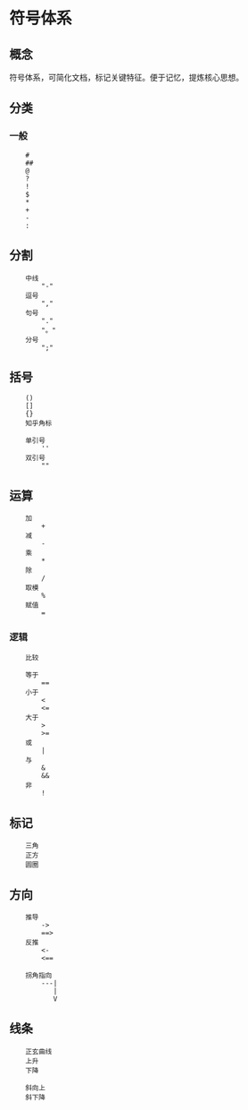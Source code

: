 #  符号体系

## 概念

符号体系，可简化文档，标记关键特征。便于记忆，提炼核心思想。

## 分类

### 一般

```
    #
    ##
    @
    ?
    !
    $
    *
    +
    -
    :
```

## 分割

```
    中线
        "-"
    逗号
        ","
    句号
        "."
        "。"
    分号
        ";"
```

## 括号

```
    ()
    []
    {}
    知乎角标

    单引号
        ''
    双引号
        ""
```

## 运算

```
    加
        +
    减
        -
    乘
        *
    除
        /
    取模
        %
    赋值
        =
```

### 逻辑

```
    比较

    等于
        ==
    小于
        <
        <=
    大于
        >
        >=
    或
        |
    与
        &
        &&
    非
        !
```

## 标记

```
    三角
    正方
    圆圈
```

## 方向

```
    推导
        ->
        ==>
    反推
        <-
        <==

    拐角指向
        ---|
           |
           V
```

## 线条

```
    正玄曲线
    上升
    下降

    斜向上
    斜下降
```
